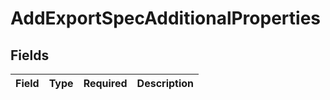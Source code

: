 # AddExportSpecAdditionalProperties


## Fields

| Field       | Type        | Required    | Description |
| ----------- | ----------- | ----------- | ----------- |